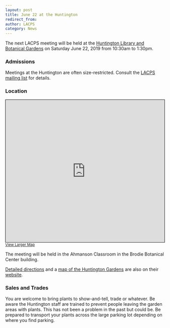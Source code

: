 ```yaml
---
layout: post
title: June 22 at the Huntington
redirect_from:
author: LACPS
category: News
---
```


The next LACPS meeting will be held at the [Huntington Library and Botanical Gardens](http://www.huntington.org/) on Saturday June 22, 2019 from 10:30am to 1:30pm.

### Admissions

Meetings at the Huntington are often size-restricted. Consult the [LACPS mailing list](/mailing-list/) for details.

### Location

<iframe width="100%" height="450" frameborder="0" scrolling="no" marginheight="0" marginwidth="0" src="https://www.openstreetmap.org/export/embed.html?bbox=-118.13060045242311%2C34.118857271514%2C-118.10367107391357%2C34.13745443433904&amp;layer=mapnik" style="border: 1px solid black"></iframe><br/><small><a href="https://www.openstreetmap.org/#map=16/34.1282/-118.1171&amp;layers=N">View Larger Map</a></small>

The meeting will be held in the Ahmanson Classroom in the Brodie Botanical Center building.

[Detailed directions](http://www.huntington.org/directions/) and a [map of the Huntington Gardens](http://www.huntington.org/map/) are also on their [website](http://www.huntington.org/).

### Sales and Trades

You are welcome to bring plants to show-and-tell, trade or whatever. Be aware the Huntington staff are trained to prevent people leaving the garden areas with plants. This has not been a problem in the past but could be. Be prepared to transport your plants across the large parking lot depending on where you find parking.
